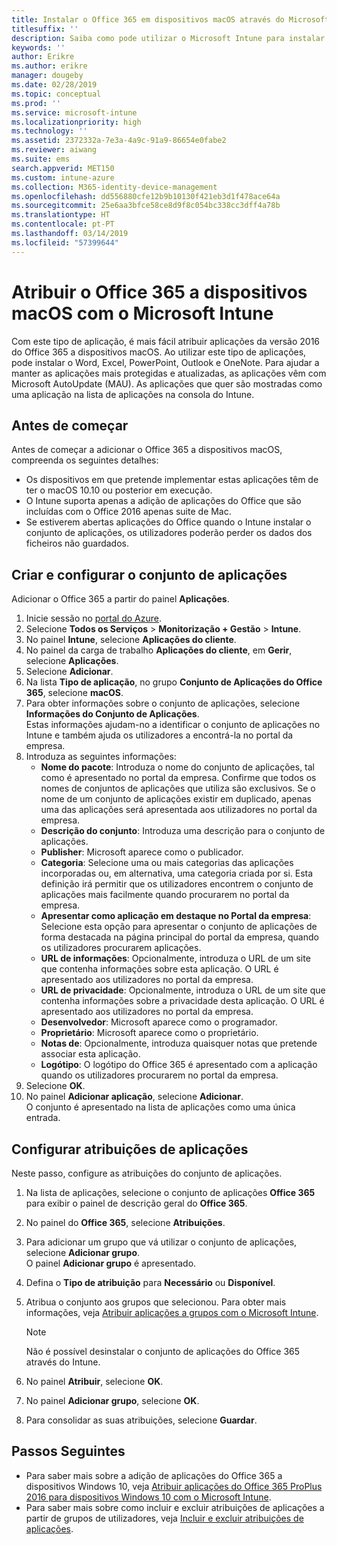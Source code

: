 ```yaml
---
title: Instalar o Office 365 em dispositivos macOS através do Microsoft Intune
titlesuffix: ''
description: Saiba como pode utilizar o Microsoft Intune para instalar as aplicações do Office 365 em dispositivos macOS.
keywords: ''
author: Erikre
ms.author: erikre
manager: dougeby
ms.date: 02/28/2019
ms.topic: conceptual
ms.prod: ''
ms.service: microsoft-intune
ms.localizationpriority: high
ms.technology: ''
ms.assetid: 2372332a-7e3a-4a9c-91a9-86654e0fabe2
ms.reviewer: aiwang
ms.suite: ems
search.appverid: MET150
ms.custom: intune-azure
ms.collection: M365-identity-device-management
ms.openlocfilehash: dd556880cfe12b9b10130f421eb3d1f478ace64a
ms.sourcegitcommit: 25e6aa3bfce58ce8d9f8c054bc338cc3dff4a78b
ms.translationtype: HT
ms.contentlocale: pt-PT
ms.lasthandoff: 03/14/2019
ms.locfileid: "57399644"
---
```

# <a name="assign-office-365-to-macos-devices-with-microsoft-intune"></a>Atribuir o Office 365 a dispositivos macOS com o Microsoft Intune

Com este tipo de aplicação, é mais fácil atribuir aplicações da versão 2016 do Office 365 a dispositivos macOS. Ao utilizar este tipo de aplicações, pode instalar o Word, Excel, PowerPoint, Outlook e OneNote. Para ajudar a manter as aplicações mais protegidas e atualizadas, as aplicações vêm com Microsoft AutoUpdate (MAU). As aplicações que quer são mostradas como uma aplicação na lista de aplicações na consola do Intune.


## <a name="before-you-start"></a>Antes de começar

Antes de começar a adicionar o Office 365 a dispositivos macOS, compreenda os seguintes detalhes:

- Os dispositivos em que pretende implementar estas aplicações têm de ter o macOS 10.10 ou posterior em execução.
- O Intune suporta apenas a adição de aplicações do Office que são incluídas com o Office 2016 apenas suite de Mac.
- Se estiverem abertas aplicações do Office quando o Intune instalar o conjunto de aplicações, os utilizadores poderão perder os dados dos ficheiros não guardados.

## <a name="create-and-configure-the-app-suite"></a>Criar e configurar o conjunto de aplicações

Adicionar o Office 365 a partir do painel **Aplicações**.
1. Inicie sessão no [portal do Azure](https://portal.azure.com).
2. Selecione **Todos os Serviços** > **Monitorização + Gestão** > **Intune**.
3. No painel **Intune**, selecione **Aplicações do cliente**.
4. No painel da carga de trabalho **Aplicações do cliente**, em **Gerir**, selecione **Aplicações**. 
5. Selecione **Adicionar**.
6. Na lista **Tipo de aplicação**, no grupo **Conjunto de Aplicações do Office 365**, selecione **macOS**.
7. Para obter informações sobre o conjunto de aplicações, selecione **Informações do Conjunto de Aplicações**.  
    Estas informações ajudam-no a identificar o conjunto de aplicações no Intune e também ajuda os utilizadores a encontrá-la no portal da empresa.
8. Introduza as seguintes informações:
    - **Nome do pacote**: Introduza o nome do conjunto de aplicações, tal como é apresentado no portal da empresa. Confirme que todos os nomes de conjuntos de aplicações que utiliza são exclusivos. Se o nome de um conjunto de aplicações existir em duplicado, apenas uma das aplicações será apresentada aos utilizadores no portal da empresa.
    - **Descrição do conjunto**: Introduza uma descrição para o conjunto de aplicações.
    - **Publisher**: Microsoft aparece como o publicador.
    - **Categoria**: Selecione uma ou mais categorias das aplicações incorporadas ou, em alternativa, uma categoria criada por si. Esta definição irá permitir que os utilizadores encontrem o conjunto de aplicações mais facilmente quando procurarem no portal da empresa.
    - **Apresentar como aplicação em destaque no Portal da empresa**: Selecione esta opção para apresentar o conjunto de aplicações de forma destacada na página principal do portal da empresa, quando os utilizadores procurarem aplicações.
    - **URL de informações**: Opcionalmente, introduza o URL de um site que contenha informações sobre esta aplicação. O URL é apresentado aos utilizadores no portal da empresa.
    - **URL de privacidade**: Opcionalmente, introduza o URL de um site que contenha informações sobre a privacidade desta aplicação. O URL é apresentado aos utilizadores no portal da empresa.
    - **Desenvolvedor**: Microsoft aparece como o programador.
    - **Proprietário**: Microsoft aparece como o proprietário.
    - **Notas de**: Opcionalmente, introduza quaisquer notas que pretende associar esta aplicação.
    - **Logótipo**: O logótipo do Office 365 é apresentado com a aplicação quando os utilizadores procurarem no portal da empresa.
9. Selecione **OK**.
10. No painel **Adicionar aplicação**, selecione **Adicionar**.  
    O conjunto é apresentado na lista de aplicações como uma única entrada.

## <a name="configure-app-assignments"></a>Configurar atribuições de aplicações

Neste passo, configure as atribuições do conjunto de aplicações. 

1. Na lista de aplicações, selecione o conjunto de aplicações **Office 365** para exibir o painel de descrição geral do **Office 365**.
2. No painel do **Office 365**, selecione **Atribuições**.
3. Para adicionar um grupo que vá utilizar o conjunto de aplicações, selecione **Adicionar grupo**.  
    O painel **Adicionar grupo** é apresentado.
4. Defina o **Tipo de atribuição** para **Necessário** ou **Disponível**.
5. Atribua o conjunto aos grupos que selecionou. Para obter mais informações, veja [Atribuir aplicações a grupos com o Microsoft Intune](apps-deploy.md).

    >[!Note]
    > Não é possível desinstalar o conjunto de aplicações do Office 365 através do Intune.

5. No painel **Atribuir**, selecione **OK**.
6. No painel **Adicionar grupo**, selecione **OK**.
7. Para consolidar as suas atribuições, selecione **Guardar**.

## <a name="next-steps"></a>Passos Seguintes

- Para saber mais sobre a adição de aplicações do Office 365 a dispositivos Windows 10, veja [Atribuir aplicações do Office 365 ProPlus 2016 para dispositivos Windows 10 com o Microsoft Intune](apps-add-office365.md).
- Para saber mais sobre como incluir e excluir atribuições de aplicações a partir de grupos de utilizadores, veja [Incluir e excluir atribuições de aplicações](apps-inc-exl-assignments.md).
